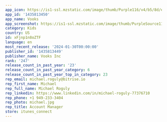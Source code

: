 ```yaml
---
app_icon: https://is1-ssl.mzstatic.com/image/thumb/Purple116/v4/b5/8d/ee/b58dee04-6506-67e2-10a9-501db6ed5779/AppIcon-1x_U007emarketing-0-7-0-85-220.png/1024x1024bb.png
app_id: '1435813450'
app_name: Vooks
app_screenshot: https://is1-ssl.mzstatic.com/image/thumb/PurpleSource116/v4/6d/30/19/6d30194a-67a1-c4ec-08dd-eb57edca27b1/fede430b-ed82-4f0e-ab3e-414507c9d438_6.5_inch_Dec23_-_1.jpg/1242x2688bb.png
category: Kids
country: US
id: xFjnp1n8oZTF
language: en
most_recent_release: '2024-01-30T00:00:00'
publisher_id: '1435813449'
publisher_name: Vooks Inc
rank: '247'
release_count_in_past_year: '23'
release_count_in_past_year_category: 6
release_count_in_past_year_top_in_category: 23
rep_email: michael.roguly@bitrise.io
rep_first_name: Michael
rep_full_name: Michael Roguly
rep_linkedin: https://www.linkedin.com/in/michael-roguly-77376710
rep_phone: +1 949-233-3404
rep_photo: michael.jpg
rep_title: Account Manager
store: itunes_connect
---
```

